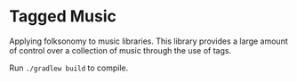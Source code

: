 # Tagged Music

Applying folksonomy to music libraries. This library provides a large amount of
control over a collection of music through the use of tags.

Run `./gradlew build` to compile.
